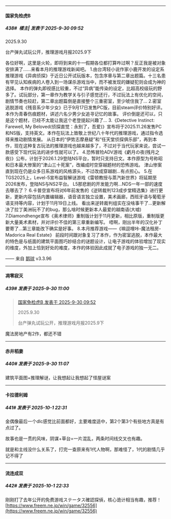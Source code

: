 ﻿
*****

####  国家免检虎B  
##### 438#         楼主| 发表于 2025-9-30 09:52

2025.9.30

台产弹丸试玩公开，推理游戏月报2025.9下

各位好啊，这里是火轮，即将到来的十一假期各位都打算咋过啊？反正我是被对象安排满了......来看本月的推理游戏新闻吧。
1.由台湾轻小说作家小鹿开发的设定系推理游戏《异病侦探》于近日公开试玩版本，包含序章与第二章出题篇。十三名患有罕见认知疾病的人卷入到一场谋杀游戏当中，而不被发现的嫌疑犯则会成为神的选择。
本作的弹丸即视感比较重，不过“异病”能传染的设定，比超高校级玩的野多了。试玩部分，第一章作为教学关与引子感觉还行，不过玩法上有优化的空间，剧情节奏也较赶，第二章出题篇倒是直接整个三重密室，至少唬住我了...
2.密室逃脱游戏《残音系少年少女》已于9月17日发售PC版，目前steam评价特别好评。本作为青春伤痕题材，讲述六名少男少女追寻记忆的故事。
评价倒是还可以，只是这个题材，已经不太能让我这个老登提起兴趣了...
3.《Detective Instinct: Farewell, My Beloved(侦探直觉：永别了，吾爱)》宣布将于2025.11.26发售PC和NS版，支持英文。本作在玩法上致敬上世纪八十年代的推理游戏，通过指令选择来推动剧情发展。
从日本的“伊势志摩悬疑”和“任天堂侦探俱乐部”，再到本作，现在这种复古玩法的推理游戏也越来越多了，不过对于当代玩家来说，尝试一款感受下现代玩法的进步性就可以了。
4.恐怖冒险ADV游戏《虧月の夜(残月之夜)》公布，计划于2026.1.29登陆NS平台，暂时只支持日文。本作原型为号称昭和日本最大惨案的“津山三十死案”，改编成时空穿越题材的恐怖游戏。
津山惨案直到现在仍是众多日系游戏的风格源头，不过改成穿越剧...有点担心。
5.在TGS2025上，Level-5宣布益智解谜游戏《雷顿教授与蒸汽新世界》将延期至2026发布，登陆NS与NS2平台。
L5那悲剧的开发能力啊...NDS一年一部的速度去哪去了？
6.卡普空宣布将对6年前发售的《逆转裁判123成步堂精选集》进行更新，更新内容包括内置编辑器，语音语言独立设置，美术画廊，西班牙语与葡萄牙语支持等内容，计划于11月19日上线。
看出来逆转裁判组实在没啥事干了...更新解决了拉丁美洲玩不了的bug，那么啥时候更新本人最爱的越南语(大嘘)
7.Diamondhenge宣布《奥术律师》重制版计划于11月更新，相比原版，重制版更新大量美术素材，并对评价不佳的第三章重新编写。
唔啊，刚出半年的汉化补丁要寄了...第三章能改下确实是好事。
8.本月推荐游戏——《嘛逗哩咔-魔法租房-Madorica Real Estate》
前段时间跟对象复习了本作，作为密室逃脱，本作最大的特色是与纸面的建筑平面图巧妙结合的谜题设计，让电子游戏的体验增加了现实的维度，外加上恰到好处的难度，本作的体验因此成就了电子游戏的独一无二。

—— 来自 [鹅球](https://www.pgyer.com/GcUxKd4w) v3.3.96


*****

####  凋零寂灭  
##### 439#       发表于 2025-9-30 11:00

<blockquote><a href="httphttps://stage1st.com/2b/forum.php?mod=redirect&amp;goto=findpost&amp;pid=68509277&amp;ptid=2236118" target="_blank">国家免检虎B 发表于 2025-9-30 09:52</a>

2025.9.30

台产弹丸试玩公开，推理游戏月报2025.9下</blockquote>
魔法房地产有2作，都还不错


*****

####  赤井稻妻  
##### 440#       发表于 2025-9-30 11:07

建筑平面图+推理解谜，让我想起让我想起了怪屋谜案


*****

####  卡拉德利姆  
##### 441#       发表于 2025-10-1 22:31

金偶像最后一个dlc感觉比前面都好，主要难度适中，第2个第3个有些地方真是有点过了。

故事也是一贯的风味，阴谋+草台=一片混乱，两条时间线交叉也有趣。

就是和主线没什么关系了，打完一查原来有1代人物啊，那难怪了，1代的剧情几乎记不得了

*****

####  流连成双  
##### 442#       发表于 2025-10-1 22:33

刚刚打了去年公开的免费游戏ステータス確認探偵，核心诡计相当有趣，推荐！[https://www.freem.ne.jp/win/game/32556](https://www.freem.ne.jp/win/game/32556)

